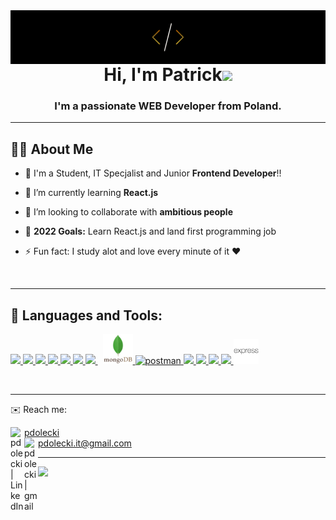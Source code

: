 <img align="left" alt="Patrick's logo" src="./logo.png" />

<h1 align="center">Hi, I'm Patrick<img src="https://raw.githubusercontent.com/MartinHeinz/MartinHeinz/master/wave.gif" width="30px"></h1>
<h3 align="center">I'm a passionate WEB Developer from Poland.</h3>


-----------------------------------------------------------------------------------------------------------------------------------------------------
## 🙋‍♂️ About Me

- 🔭 I'm a Student, IT Specjalist and Junior **Frontend Developer**!!

- 🌱 I’m currently learning **React.js**

- 👯 I’m looking to collaborate with **ambitious people**

- 🥅 **2022 Goals:** Learn React.js and land first programming job

- ⚡ Fun fact: I study alot and love every minute of it ❤

<br />

-----------------------------------------------------------------------------------------------------------------------------------------------------

## 🧰 Languages and Tools:
<p align="left"> 
    <a href="https://reactjs.org/" target="_blank"> <img src="https://img.icons8.com/color/48/000000/react-native.png"/> </a>
    <a href="https://developer.mozilla.org/en-US/docs/Web/JavaScript" target="_blank"> <img src="https://img.icons8.com/color/48/000000/javascript.png"/> </a> 
    <a href="https://www.w3.org/html/" target="_blank"> <img src="https://img.icons8.com/color/48/000000/html-5.png"/> </a> 
    <a href="https://www.w3schools.com/css/" target="_blank"> <img src="https://img.icons8.com/color/48/000000/css3.png"/> </a> 
    <a href="https://git-scm.com/" target="_blank"> <img src="https://img.icons8.com/color/48/000000/sass.png"/> </a> 
    <a href="https://www.python.org" target="_blank"> <img src="https://img.icons8.com/color/48/000000/python.png"/> </a> 
    <a style="padding-right:8px;" href="https://nodejs.org" target="_blank"> <img src="https://img.icons8.com/color/48/000000/nodejs.png"/> </a> 
    <a href="https://www.mongodb.com/" target="_blank"> <img src="https://raw.githubusercontent.com/devicons/devicon/master/icons/mongodb/mongodb-original-wordmark.svg" alt="mongodb" width="48" height="48"/> </a> 
    <a href="https://postman.com" target="_blank"> <img src="https://www.vectorlogo.zone/logos/getpostman/getpostman-icon.svg" alt="postman" width="45" height="45"/> </a>   
    <a href="https://git-scm.com/" target="_blank"> <img src="https://img.icons8.com/color/48/000000/git.png"/> </a>
    <a href="https://git-scm.com/" target="_blank"> <img src="https://img.icons8.com/color/48/000000/github.png"/> </a>
    <a href="https://git-scm.com/" target="_blank"> <img src="https://img.icons8.com/color/48/000000/npm.png"/> </a>
    <a href="https://redux.js.org" target="_blank"> <img src="https://img.icons8.com/color/48/000000/redux.png"/> </a>
    <a href="https://expressjs.com" target="_blank"> <img src="https://raw.githubusercontent.com/devicons/devicon/master/icons/express/express-original-wordmark.svg" alt="express" width="40" height="40"/> </a>
</p>


<br />

-----------------------------------------------------------------------------------------------------------------------------------------------------

✉️ Reach me:

[<img align="left" alt="pdolecki | LinkedIn" width="22px" src="https://cdn.jsdelivr.net/npm/simple-icons@v3/icons/linkedin.svg" />][linkedin] [pdolecki][linkedin]
<br />
[<img align="left" alt="pdolecki | gmail" width="22px" src="https://cdn.jsdelivr.net/npm/simple-icons@3.13.0/icons/gmail.svg" />][gmail] pdolecki.it@gmail.com

[linkedin]: https://linkedin.com/in/pdolecki
[gmail]: mailto:pdolecki.it@gmail.com

-----------------------------------------------------------------------------------------------------------------------------------------------------

<img src="https://github-readme-stats.vercel.app/api?username=pdolecki" />

